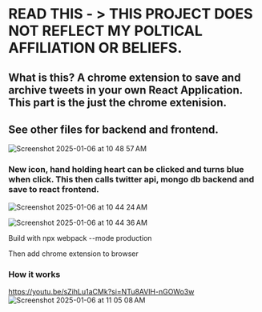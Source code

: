 # READ THIS - > THIS PROJECT DOES NOT REFLECT MY POLTICAL AFFILIATION OR BELIEFS.


## What is this? A chrome extension to save and archive tweets in your own React Application. This part is the just the chrome extenision. 
## See other files for backend and frontend.

![Screenshot 2025-01-06 at 10 48 57 AM](https://github.com/user-attachments/assets/1502a0cb-e78d-4d01-b9e4-e9b4f8ff7ae8)



### New icon, hand holding heart can be clicked and turns blue when click. This then calls twitter api, mongo db backend and save to react frontend. 

![Screenshot 2025-01-06 at 10 44 24 AM](https://github.com/user-attachments/assets/3745b1f9-ae4b-4513-bcd1-39deb1a52e4b)

![Screenshot 2025-01-06 at 10 44 36 AM](https://github.com/user-attachments/assets/ee70a6e1-8b76-428f-88bb-a36d7fb8adc2)

Build with
npx webpack --mode production

Then add chrome extension to browser

### How it works

https://youtu.be/sZihLu1aCMk?si=NTu8AVlH-nGOWo3w
![Screenshot 2025-01-06 at 11 05 08 AM](https://github.com/user-attachments/assets/6f460641-4b26-460d-888b-dc38bd977870)
